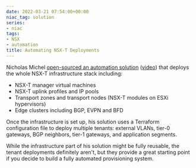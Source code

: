 ```yaml
---
date: 2022-03-21 07:54:00+00:00
niac_tag: solution
series:
- niac
tags:
- NSX
- automation
title: Automating NSX-T Deployments
---
```

Nicholas Michel [open-sourced an automation solution](https://github.com/vmware-nsx/sddc-demos) ([video](https://www.youtube.com/watch?v=9M0UJXiBVbw)) that deploys the whole NSX-T infrastructure stack including:

* NSX-T manager virtual machines
* NSX-T uplink profiles and IP pools
* Transport zones and transport nodes (NSX-T modules on ESXi hypervisors)
* Edge clusters including BGP, EVPN and BFD

Once the infrastructure is set up, his solution uses a Terraform configuration file to deploy multiple tenants: external VLANs, tier-0 gateways, BGP neighbors, tier-1 gateways, and application segments.

While the infrastructure part of his solution might be fully reusable, the tenant deployments definitely aren't, but they provide a great starting point if you decide to build a fully automated provisioning system.
